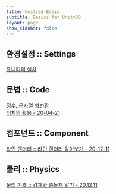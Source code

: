 ```yaml
---
title: Unity3d Basic
subtitle: Basics for Unity3D
layout: page
show_sidebar: false
---
```

## 환경설정 :: Settings<br/>
[유니티의 설치](https://beatchoi.github.io/unity3d/basics/2020/04/17/unity_00Installation/)<br/>
  
## 문법 :: Code<br/>
[정수, 문자열 형변환](https://beatchoi.github.io/unity3d/basics/2020/04/23/type-conversion/)<br/>
[터치의 활용 - 20-04-21](https://beatchoi.github.io/unity3d/basics/2020/04/21/touch01/)<br/>
  
## 컴포넌트 :: Component<br/>
[라인 렌더러 :: 라인 렌더러 알아보기 - 20-12-11](https://beatchoi.github.io/unity3d/basics/2020/12/11/LineRenderer/)<br/>
  
## 물리 :: Physics<br/>
[물리 기초 :: 강체와 충돌체 알기 - 20.12.11](https://beatchoi.github.io/unity3d/basics/2020/12/11/PhysicsBasic/)<br/>
